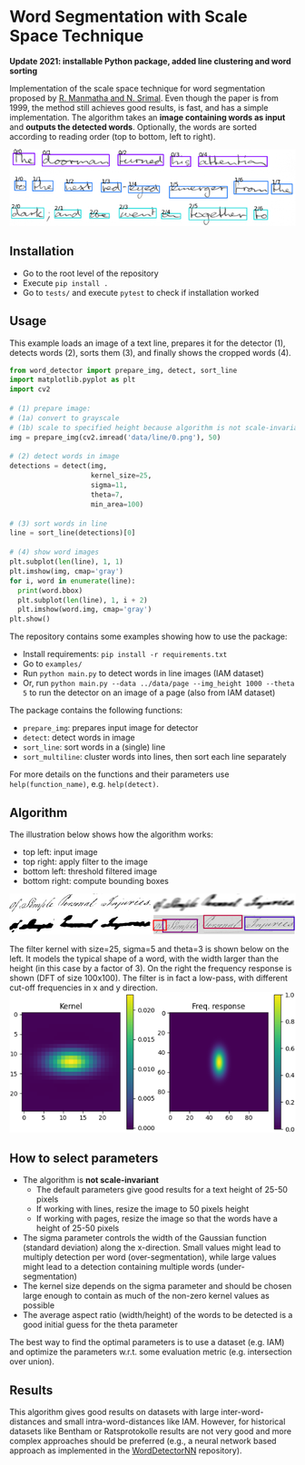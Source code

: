 # Word Segmentation with Scale Space Technique

**Update 2021: installable Python package, added line clustering and word sorting**

Implementation of the scale space technique for word segmentation proposed by 
[R. Manmatha and N. Srimal](http://ciir.cs.umass.edu/pubfiles/mm-27.pdf). 
Even though the paper is from 1999, the method still achieves good results, is fast, and has a simple implementation. 
The algorithm takes an **image containing words as input** and **outputs the detected words**.
Optionally, the words are sorted according to reading order (top to bottom, left to right).

![example](./doc/example.png)

## Installation

* Go to the root level of the repository
* Execute `pip install .`
* Go to `tests/` and execute `pytest` to check if installation worked

## Usage

This example loads an image of a text line, prepares it for the detector (1), detects words (2), 
sorts them (3), and finally shows the cropped words (4).

````python
from word_detector import prepare_img, detect, sort_line
import matplotlib.pyplot as plt
import cv2

# (1) prepare image:
# (1a) convert to grayscale
# (1b) scale to specified height because algorithm is not scale-invariant
img = prepare_img(cv2.imread('data/line/0.png'), 50)

# (2) detect words in image
detections = detect(img,
                    kernel_size=25,
                    sigma=11,
                    theta=7,
                    min_area=100)

# (3) sort words in line
line = sort_line(detections)[0]

# (4) show word images
plt.subplot(len(line), 1, 1)
plt.imshow(img, cmap='gray')
for i, word in enumerate(line):
  print(word.bbox)
  plt.subplot(len(line), 1, i + 2)
  plt.imshow(word.img, cmap='gray')
plt.show()
````

The repository contains some examples showing how to use the package:
* Install requirements: `pip install -r requirements.txt`
* Go to `examples/`
* Run `python main.py` to detect words in line images (IAM dataset)
* Or, run `python main.py --data ../data/page --img_height 1000 --theta 5` to run the detector on an image of a page (also from IAM dataset)


The package contains the following functions:
* `prepare_img`: prepares input image for detector
* `detect`: detect words in image
* `sort_line`: sort words in a (single) line
* `sort_multiline`: cluster words into lines, then sort each line separately

For more details on the functions and their parameters use `help(function_name)`, e.g. `help(detect)`.


## Algorithm

The illustration below shows how the algorithm works:

* top left: input image
* top right: apply filter to the image
* bottom left: threshold filtered image
* bottom right: compute bounding boxes

![illustration](./doc/illustration.png)

The filter kernel with size=25, sigma=5 and theta=3 is shown below on the left. 
It models the typical shape of a word, with the width larger than the height (in this case by a factor of 3). 
On the right the frequency response is shown (DFT of size 100x100). 
The filter is in fact a low-pass, with different cut-off frequencies in x and y direction.
![kernel](./doc/kernel.png)


## How to select parameters

* The algorithm is **not scale-invariant**
    * The default parameters give good results for a text height of 25-50 pixels
    * If working with lines, resize the image to 50 pixels height
    * If working with pages, resize the image so that the words have a height of 25-50 pixels
* The sigma parameter controls the width of the Gaussian function (standard deviation) along the x-direction. Small
  values might lead to multiply detection per word (over-segmentation), while large values might lead to a detection
  containing multiple words (under-segmentation)
* The kernel size depends on the sigma parameter and should be chosen large enough to contain as much of the non-zero
  kernel values as possible
* The average aspect ratio (width/height) of the words to be detected is a good initial guess for the theta parameter

The best way to find the optimal parameters is to use a dataset (e.g. IAM) and optimize the parameters w.r.t. some
evaluation metric (e.g. intersection over union).

## Results

This algorithm gives good results on datasets with large inter-word-distances and small intra-word-distances like IAM.
However, for historical datasets like Bentham or Ratsprotokolle results are not very good and more complex approaches
should be preferred (e.g., a neural network based approach as implemented in
the [WordDetectorNN](https://github.com/githubharald/WordDetectorNN) repository).
